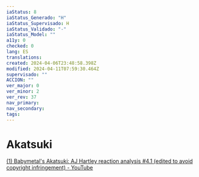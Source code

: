 ```yaml
---
iaStatus: 8
iaStatus_Generado: "H"
iaStatus_Supervisado: H
iaStatus_Validado: "-"
iaStatus_Model: ""
a11y: 0
checked: 0
lang: ES
translations: 
created: 2024-04-06T23:48:58.398Z
modified: 2024-04-11T07:59:30.464Z
supervisado: ""
ACCION: ""
ver_major: 0
ver_minor: 2
ver_rev: 37
nav_primary: 
nav_secondary: 
tags:
---
```

# Akatsuki

[(1) Babymetal's Akatsuki: AJ Hartley reaction analysis #4.1 (edited to avoid copyright infringement) - YouTube](https://www.youtube.com/watch?v=FR_DsdV-bog&list=PLbMSceCLFM-S8CORnK0CqGFCgdb2HKsU6&index=38&ab_channel=AndrewHartley)